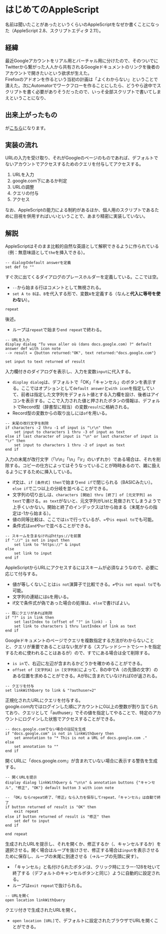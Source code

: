 # はじめてのAppleScript
名前は聞いたことがあったというくらいのAppleScriptをなぜか書くことになった（AppleScript 2.8、スクリプトエディタ 2.11）。

## 経緯
最近Googleアカウントをリアル用とバーチャル用に分けたので、そのついでにTwitterから繋がった人人から共有されるGoogleドキュメントのリンクを後者のアカウントで開きたいという欲求が生えた。  
Firefoxのアドオンを作るという当初の計画は「よくわからない」ということで潰えた。次にAutomatorでワークフローを作ることにしたら、どうやら途中でスクリプトを書く必要がありそうだったので、いっそ全部スクリプトで書いてしまえということになり、

## 出来上がったもの
が[こちら](https://github.com/yatabashi/yatabashi.github.io/blob/main/res/openGoogleLinkAsUser2.applescript)になります。

## 実装の流れ
URLの入力を受け取り、それがGoogleのページのものであれば、デフォルトでないアカウントでアクセスするためのクエリを付与してアクセスする。

1. URLを入力
1. google.com下にあるか判定
1. URLの調整
1. クエリの付与
1. アクセス

なお、AppleScriptの能力による制約があるほか、個人用のスクリプトであるために目視を併用すればいいということで、あまり精密に実装していない。

## 解説
AppleScriptはそのまま比較的自然な英語として解釈できるように作られている（例：無意味語として`the`を挿入できる）。  

```
-- dialogのdefault answerを定義
set def to ""
```
すぐ次に出てくるダイアログのプレースホルダーを定義している。ここでは空。
* `--`から始まる行はコメントとして無視される。
* `set A to B`は、`B`を代入する形で、変数`A`を定義する（なんと**代入に等号を使わない**）。

```
repeat
```
後述。
* ループは`repeat`で始まり`end repeat`で終わる。

```
-- URLを入力
display dialog "Tu veux aller où (dans docs.google.com) ?" default answer def with icon note
--> result = {button returned:"OK", text returned:"docs.google.com"}

set input to text returned of result
```
入力欄付きのダイアログを表示し、入力を変数`input`に代入する。
* `display dialog`は、デフォルトで「OK」「キャンセル」のボタンを表示する。ここではオプションとして`default answer`と`with icon`を指定していて、前者は指定した文字列をデフォルト値とする入力欄を設け、後者はアイコンを表示する。ここで入力された値と押されたボタンの情報は、デフォルトでRecord型（辞書型に相当）の変数`result`に格納される。
* Record型の変数からの取り出しには`of`を用いる。

```
-- 末尾の改行文字を削除
if characters -2 thru -1 of input is "\r\n" then
	set input to characters 1 thru -3 of input as text
else if last character of input is "\n" or last character of input is "\r" then
	set input to characters 1 thru -2 of input as text
end if
```
入力の末尾が改行文字（「\r\n」「\n」「\r」のいずれか）である場合は、それを削除する。コピーの仕方によってはそうなっていることが時時あるので、雑に扱えるようにするために挿入している。
* if文は、`if [条件式] then`で始まり`end if`で閉じられる（BASICみたい）。`else if`で二つ以上の分岐を並べることができる。
* 文字列の切り出しは、`characters [開始] thru [終了] of [元文字列] as text`で書ける。`as text`がないと、元文字列がListと見做されてしまうようで上手くいかない。開始と終了のインデックスは1から始まる（末尾からの指定は-1から始まる）。
* 値の同等比較は、ここでは`is`で行っているが、`=`や`is equal to`でも可能。
* 条件式は`and`や`or`で並べることができる。

```
-- スキームを含まなければhttps://を前置
if "://" is not in input then
	set link to "https://" & input
else
	set link to input
end if
```
AppleScriptからURLにアクセスするにはスキームが必須なようなので、必要に応じて付与する。
* 値が等しくないことは`is not`演算子で比較できる。`≠`や`is not equal to`でも可能。
* 文字列の連結には`&`を用いる。
* if文で条件式が偽であった場合の処理は、`else`で書けばよい。

```
-- 既にクエリがあれば削除
if "?" is in link then
	set lastIndex to (offset of "?" in link) - 1
	set link to characters 1 thru lastIndex of link as text
end if
```
Googleドキュメントのページでクエリを複数指定する方法がわからないことと、クエリが重要であることはない気がする（スプレッドシートでシートを指定するために使われることはあるが）ので、すでにある場合は全て削除する。
* `is in`で、右辺に左辺が含まれるかどうかを確かめることができる。
* `offset of [文字列A] in [文字列B]`によって、Bの中でA（の先頭の文字）のある位置を求めることができる。AがBに含まれていなければ0が返される。

```
-- クエリを付与
set linkWithQuery to link & "?authuser=2"
```
正規化されたURLにクエリを付与する。  
google.com内ではログインした順にアカウントに0以上の整数が割り当てられており、クエリとして「authuser」でその値を指定してやることで、特定のアカウントにログインした状態でアクセスすることができる。

```
-- docs.google.comでない場合の註記を生成
if "docs.google.com" is not in linkWithQuery then
	set annotation to "* This is not a URL of docs.google.com ."
else
	set annotation to ""
end if
```
開くURLに「docs.google.com」が含まれていない場合に表示する警告を生成する。

```
-- 開くURLを提示
display dialog linkWithQuery & "\n\n" & annotation buttons {"キャンセル", "修正", "OK"} default button 3 with icon note

-- 「OK」ならrepeat終了、「修正」なら入力を保存してrepeat、「キャンセル」は自動で終了
if button returned of result is "OK" then
	exit repeat
else if button returned of result is "修正" then
	set def to input
end if
```
```
end repeat
```
生成されたURLを提示し、それを開くか、修正するか（、キャンセルするか）を選択させる。開く場合はループを抜けさせ、修正する場合は`input`を表示させるために保存し、ループの末尾に到達させる（→ループの先頭に戻す）。
* 「キャンセル」と名付けられたボタンは、クリック時にエラー-128を吐いて終了する（デフォルトのキャンセルボタンと同じ）ように自動的に設定される。
* ループは`exit repeat`で抜けられる。

```
-- URLを開く
open location linkWithQuery
```
クエリ付きで生成されたURLを開く。
* `open location [URL]`で、デフォルトに設定されたブラウザでURLを開くことができる。

